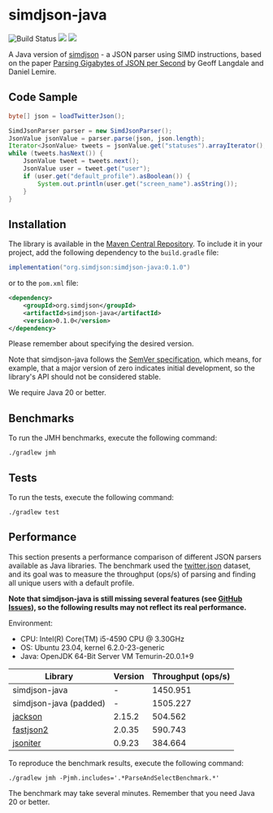 simdjson-java
=============
![Build Status](https://github.com/simdjson/simdjson-java/actions/workflows/ci.yml/badge.svg)
[![](https://maven-badges.herokuapp.com/maven-central/org.simdjson/simdjson-java/badge.svg)](https://central.sonatype.com/search?namespace=org.simdjson)
[![](https://img.shields.io/badge/License-Apache%202-blue.svg)](LICENSE)

A Java version of [simdjson](https://github.com/simdjson/simdjson) - a JSON parser using SIMD instructions,
based on the paper [Parsing Gigabytes of JSON per Second](https://arxiv.org/abs/1902.08318) 
by Geoff Langdale and Daniel Lemire.

## Code Sample

```java
byte[] json = loadTwitterJson();

SimdJsonParser parser = new SimdJsonParser();
JsonValue jsonValue = parser.parse(json, json.length);
Iterator<JsonValue> tweets = jsonValue.get("statuses").arrayIterator();
while (tweets.hasNext()) {
    JsonValue tweet = tweets.next();
    JsonValue user = tweet.get("user");
    if (user.get("default_profile").asBoolean()) {
        System.out.println(user.get("screen_name").asString());
    }
}
```

## Installation

The library is available in the [Maven Central Repository](https://mvnrepository.com/artifact/org.simdjson/simdjson-java). 
To include it in your project, add the following dependency to the `build.gradle` file:
```groovy
implementation("org.simdjson:simdjson-java:0.1.0")
```

or to the `pom.xml` file:
```xml
<dependency>
    <groupId>org.simdjson</groupId>
    <artifactId>simdjson-java</artifactId>
    <version>0.1.0</version>
</dependency>
```

Please remember about specifying the desired version. 

Note that simdjson-java follows the [SemVer specification](https://semver.org/), which means, for example, that a major 
version of zero indicates initial development, so the library's API should not be considered stable.

We require Java 20 or better.

## Benchmarks

To run the JMH benchmarks, execute the following command:

```./gradlew jmh```

## Tests

To run the tests, execute the following command:

```./gradlew test```

## Performance

This section presents a performance comparison of different JSON parsers available as Java libraries. The benchmark used 
the [twitter.json](src/jmh/resources/twitter.json) dataset, and its goal was to measure the throughput (ops/s) of parsing 
and finding all unique users with a default profile.

**Note that simdjson-java is still missing several features (see [GitHub Issues](https://github.com/simdjson/simdjson-java/issues)), 
so the following results may not reflect its real performance.**

Environment:
* CPU: Intel(R) Core(TM) i5-4590 CPU @ 3.30GHz
* OS: Ubuntu 23.04, kernel 6.2.0-23-generic
* Java: OpenJDK 64-Bit Server VM Temurin-20.0.1+9

 Library                                           | Version | Throughput (ops/s) 
---------------------------------------------------|---------|--------------------
 simdjson-java                                     | -       | 1450.951           
 simdjson-java (padded)                            | -       | 1505.227           
 [jackson](https://github.com/FasterXML/jackson)   | 2.15.2  | 504.562            
 [fastjson2](https://github.com/alibaba/fastjson)  | 2.0.35  | 590.743            
 [jsoniter](https://github.com/json-iterator/java) | 0.9.23  | 384.664            

To reproduce the benchmark results, execute the following command:

```./gradlew jmh -Pjmh.includes='.*ParseAndSelectBenchmark.*'```

The benchmark may take several minutes. Remember that you need Java 20 or better.